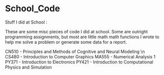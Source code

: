 School_Code
===========

Stuff I did at School : 

These are some misc pieces of code I did at school. Some are outright programming assignments, but most are little math
math functions I wrote to help me solve a problem or generate some data for a report. 

CN510 - Principles and Methods of Cognitive and Neural Modeling \n
CS480 - Introduction to Computer Graphics
MA555 - Numerical Analysis 1
PY371 - Introduction to Electronics
PY421 - Introduction to Computational Physics and Simulation

